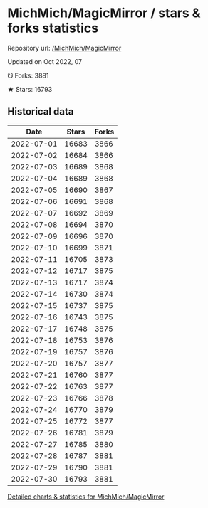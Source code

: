 # MichMich/MagicMirror / stars & forks statistics

Repository url: [/MichMich/MagicMirror](https://github.com/MichMich/MagicMirror)

Updated on Oct 2022, 07

☋ Forks: 3881

★ Stars: 16793

## Historical data
| Date | Stars | Forks |
|------|-------|-------|
| 2022-07-01 | 16683 | 3866 | 
| 2022-07-02 | 16684 | 3866 | 
| 2022-07-03 | 16689 | 3868 | 
| 2022-07-04 | 16689 | 3868 | 
| 2022-07-05 | 16690 | 3867 | 
| 2022-07-06 | 16691 | 3868 | 
| 2022-07-07 | 16692 | 3869 | 
| 2022-07-08 | 16694 | 3870 | 
| 2022-07-09 | 16696 | 3870 | 
| 2022-07-10 | 16699 | 3871 | 
| 2022-07-11 | 16705 | 3873 | 
| 2022-07-12 | 16717 | 3875 | 
| 2022-07-13 | 16717 | 3874 | 
| 2022-07-14 | 16730 | 3874 | 
| 2022-07-15 | 16737 | 3875 | 
| 2022-07-16 | 16743 | 3875 | 
| 2022-07-17 | 16748 | 3875 | 
| 2022-07-18 | 16753 | 3876 | 
| 2022-07-19 | 16757 | 3876 | 
| 2022-07-20 | 16757 | 3877 | 
| 2022-07-21 | 16760 | 3877 | 
| 2022-07-22 | 16763 | 3877 | 
| 2022-07-23 | 16766 | 3878 | 
| 2022-07-24 | 16770 | 3879 | 
| 2022-07-25 | 16772 | 3877 | 
| 2022-07-26 | 16781 | 3879 | 
| 2022-07-27 | 16785 | 3880 | 
| 2022-07-28 | 16787 | 3881 | 
| 2022-07-29 | 16790 | 3881 | 
| 2022-07-30 | 16793 | 3881 | 


[Detailed charts & statistics for MichMich/MagicMirror](https://reviewgithub.com/rep/MichMich/MagicMirror)
